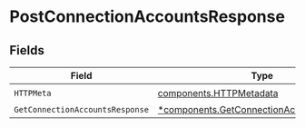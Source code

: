 # PostConnectionAccountsResponse


## Fields

| Field                                                                                                 | Type                                                                                                  | Required                                                                                              | Description                                                                                           |
| ----------------------------------------------------------------------------------------------------- | ----------------------------------------------------------------------------------------------------- | ----------------------------------------------------------------------------------------------------- | ----------------------------------------------------------------------------------------------------- |
| `HTTPMeta`                                                                                            | [components.HTTPMetadata](../../models/components/httpmetadata.md)                                    | :heavy_check_mark:                                                                                    | N/A                                                                                                   |
| `GetConnectionAccountsResponse`                                                                       | [*components.GetConnectionAccountsResponse](../../models/components/getconnectionaccountsresponse.md) | :heavy_minus_sign:                                                                                    | OK                                                                                                    |